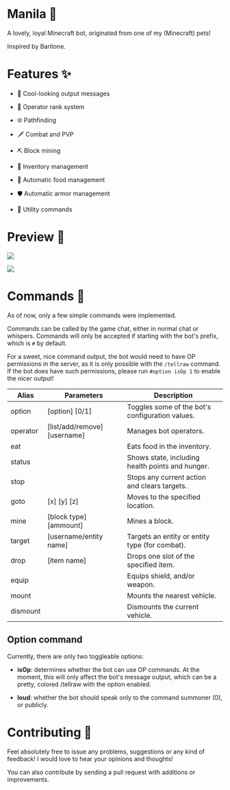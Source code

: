 # Manila 🐼

A lovely, loyal Minecraft bot, originated from one of my (Minecraft) pets!

Inspired by Baritone.

# Features ✨

- 💞 Cool-looking output messages

- 🤖 Operator rank system

- 🌐 Pathfinding

- 🗡️ Combat and PVP

- ⛏️ Block mining

- 🎒 Inventory management

- 🍒 Automatic food management

- 🛡️ Automatic armor management

- 🔧 Utility commands

# Preview 🧶

![](https://i.imgur.com/7w2smT0.png)

![](https://i.imgur.com/4z9V383.png)

# Commands 🤖

As of now, only a few simple commands were implemented.

Commands can be called by the game chat, either in normal chat or whispers. Commands will only be accepted if starting with the bot's prefix, which is `#` by default.

For a sweet, nice command output, the bot would need to have OP permissions in the server, as it is only possible with the `/tellraw` command. If the bot does have such permissions, please run `#option isOp 1` to enable the nicer output!

| Alias    | Parameters                   | Description                                      |
|----------|------------------------------|--------------------------------------------------|
| option   | [option] [0/1]               | Toggles some of the bot's configuration values.  |
| operator | [list/add/remove] [username] | Manages bot operators.                           |
| eat      |                              | Eats food in the inventory.                      |
| status   |                              | Shows state, including health points and hunger. |
| stop     |                              | Stops any current action and clears targets.     |
| goto     | [x] [y] [z]                  | Moves to the specified location.                 |
| mine     | [block type] [ammount]       | Mines a block.                                   |
| target   | [username/entity name]       | Targets an entity or entity type (for combat).   |
| drop     | [item name]                  | Drops one slot of the specified item.            |
| equip    |                              | Equips shield, and/or weapon.                    |
| mount    |                              | Mounts the nearest vehicle.                      |
| dismount |                              | Dismounts the current vehicle.                   |

## Option command

Currently, there are only two toggleable options:

- **isOp**: determines whether the bot can use OP commands. At the moment, this will only affect the bot's message output, which can be a pretty, colored /tellraw with the option enabled.

- **loud**: whether the bot should speak only to the command summoner (0), or publicly.

# Contributing 📖

Feel absolutely free to issue any problems, suggestions or any kind of feedback! I would love to hear your opinions and thoughts!

You can also contribute by sending a pull request with additions or improvements.
